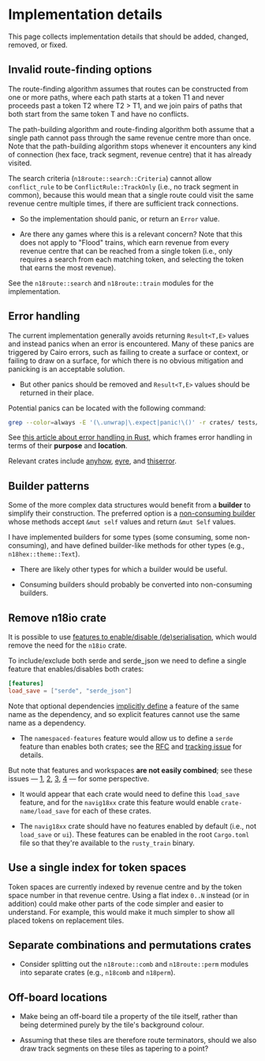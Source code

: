 # Implementation details

This page collects implementation details that should be added, changed, removed, or fixed.

## Invalid route-finding options

The route-finding algorithm assumes that routes can be constructed from one or more paths, where each path starts at a token T1 and never proceeds past a token T2 where T2 > T1, and we join pairs of paths that both start from the same token T and have no conflicts.

The path-building algorithm and route-finding algorithm both assume that a single path cannot pass through the same revenue centre more than once.
Note that the path-building algorithm stops whenever it encounters any kind of connection (hex face, track segment, revenue centre) that it has already visited.

The search criteria (`n18route::search::Criteria`) cannot allow `conflict_rule` to be `ConflictRule::TrackOnly` (i.e., no track segment in common), because this would mean that a single route could visit the same revenue centre multiple times, if there are sufficient track connections.

- So the implementation should panic, or return an `Error` value.

- Are there any games where this is a relevant concern?
  Note that this does not apply to "Flood" trains, which earn revenue from every revenue centre that can be reached from a single token (i.e., only requires a search from each matching token, and selecting the token that earns the most revenue).

See the `n18route::search` and `n18route::train` modules for the implementation.

## Error handling

The current implementation generally avoids returning `Result<T,E>` values and instead panics when an error is encountered.
Many of these panics are triggered by Cairo errors, such as failing to create a surface or context, or failing to draw on a surface, for which there is no obvious mitigation and panicking is an acceptable solution.

- But other panics should be removed and `Result<T,E>` values should be returned in their place.

Potential panics can be located with the following command:

```sh
grep --color=always -E '(\.unwrap|\.expect|panic!\()' -r crates/ tests/ examples/ src/
```

See [this article about error handling in Rust](https://www.lpalmieri.com/posts/error-handling-rust/), which frames error handling in terms of their **purpose** and **location**.

Relevant crates include [anyhow](https://github.com/dtolnay/anyhow), [eyre](https://github.com/yaahc/eyre), and [thiserror](https://github.com/dtolnay/thiserror).

## Builder patterns

Some of the more complex data structures would benefit from a **builder** to simplify their construction.
The preferred option is a [non-consuming builder](https://rust-lang.github.io/api-guidelines/type-safety.html#builders-enable-construction-of-complex-values-c-builder) whose methods accept `&mut self` values and return `&mut Self` values.

I have implemented builders for some types (some consuming, some non-consuming), and have defined builder-like methods for other types (e.g., `n18hex::theme::Text`).

- There are likely other types for which a builder would be useful.

- Consuming builders should probably be converted into non-consuming builders.

## Remove n18io crate

It is possible to use [features to enable/disable (de)serialisation](https://rust-lang.github.io/api-guidelines/interoperability.html#data-structures-implement-serdes-serialize-deserialize-c-serde), which would remove the need for the `n18io` crate.

To include/exclude both serde and serde_json we need to define a single feature that enables/disables both crates:

```toml
[features]
load_save = ["serde", "serde_json"]
```

Note that optional dependencies [implicitly define](https://doc.rust-lang.org/cargo/reference/features.html) a feature of the same name as the dependency, and so explicit features cannot use the same name as a dependency.

- The `namespaced-features` feature would allow us to define a `serde` feature than enables both crates; see the [RFC](https://github.com/rust-lang/rfcs/pull/3143) and [tracking issue](https://github.com/rust-lang/cargo/issues/5565) for details.

But note that features and workspaces **are not easily combined**; see these issues — [1](https://github.com/rust-lang/cargo/issues/4463), [2](https://github.com/rust-lang/cargo/issues/5015), [3](https://github.com/rust-lang/cargo/issues/5251), [4](https://github.com/rust-lang/cargo/issues/9094) — for some perspective.

- It would appear that each crate would need to define this `load_save` feature, and for the `navig18xx` crate this feature would enable `crate-name/load_save` for each of these crates.

- The `navig18xx` crate should have no features enabled by default (i.e., not `load_save` or `ui`).
  These features can be enabled in the root `Cargo.toml` file so that they're available to the `rusty_train` binary.

## Use a single index for token spaces

Token spaces are currently indexed by revenue centre and by the token space number in that revenue centre.
Using a flat index `0..N` instead (or in addition) could make other parts of the code simpler and easier to understand.
For example, this would make it much simpler to show all placed tokens on replacement tiles.

## Separate combinations and permutations crates

- Consider splitting out the `n18route::comb` and `n18route::perm` modules into separate crates (e.g., `n18comb` and `n18perm`).

## Off-board locations

- Make being an off-board tile a property of the tile itself, rather than being determined purely by the tile's background colour.

- Assuming that these tiles are therefore route terminators, should we also draw track segments on these tiles as tapering to a point?
